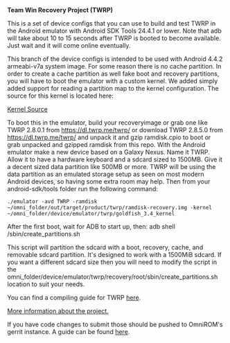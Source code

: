 **Team Win Recovery Project (TWRP)**

This is a set of device configs that you can use to build and test TWRP in the Android emulator with Android SDK Tools 24.4.1 or lower. Note that adb will take about 10 to 15 seconds after TWRP is booted to become available. Just wait and it will come online eventually.

This branch of the device configs is intended to be used with Android 4.4.2 armeabi-v7a system image. For some reason there is no cache partition. In order to create a cache partition as well fake boot and recovery partitions, you will have to boot the emulator with a custom kernel. We added simply added support for reading a partition map to the kernel configuration. The source for this kernel is located here:

[Kernel Source](https://android.googlesource.com/kernel/goldfish/+/android-goldfish-3.4 "Kernel Source")

To boot this in the emulator, build your recoveryimage or grab one like TWRP 2.8.0.1 from https://dl.twrp.me/twrp/ or download TWRP 2.8.5.0 from https://dl.twrp.me/twrp/ and unpack it and gzip ramdisk.cpio to boot or grab unpacked and gzipped ramdisk from this repo. With the Android emulator make a new device based on a Galaxy Nexus. Name it TWRP. Allow it to have a hardware keyboard and a sdcard sized to 1500MB. Give it a decent sized data partition like 500MB or more. TWRP will be using the data partition as an emulated storage setup as seen on most modern Android devices, so having some extra room may help. Then from your android-sdk/tools folder run the following command:

```
./emulator -avd TWRP -ramdisk ~/omni_folder/out/target/product/twrp/ramdisk-recovery.img -kernel ~/omni_folder/device/emulator/twrp/goldfish_3.4_kernel
```

After the first boot, wait for ADB to start up, then: adb shell /sbin/create_partitions.sh

This script will partition the sdcard with a boot, recovery, cache, and removable sdcard partition. It's designed to work with a 1500MiB sdcard. If you want a different sdcard size then you will need to modify the script in the omni_folder/device/emulator/twrp/recovery/root/sbin/create_partitions.sh location to suit your needs.


You can find a compiling guide for TWRP [here](http://forum.xda-developers.com/showthread.php?t=1943625 "Guide").

[More information about the project.](https://twrp.me "More Information")

If you have code changes to submit those should be pushed to OmniROM's gerrit instance.  A guide can be found [here](http://docs.omnirom.org/Contributing_code "Gerrit Guide").
